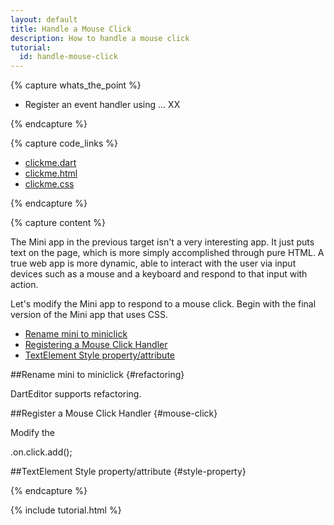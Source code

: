 ```yaml
---
layout: default
title: Handle a Mouse Click
description: How to handle a mouse click
tutorial:
  id: handle-mouse-click
---
```


{% capture whats_the_point %}

* Register an event handler using ... XX

{% endcapture %}

{% capture code_links %}
<ul>
<li>
   <a href="examples/clickme/clickme.dart">clickme.dart</a>
</li>
<li>
   <a href="examples/clickme/clickme.html">clickme.html</a>
</li>
<li>
   <a href="examples/clickme/clickme.css">clickme.css</a>
</li>
</ul>
{% endcapture %}

{% capture content %}

The Mini app in the previous target isn't a very interesting app.
It just puts text on the page,
which is more simply accomplished through pure HTML.
A true web app is more dynamic,
able to interact with the user via input devices
such as a mouse and a keyboard
and respond to that input with action.

Let's modify the Mini app to
respond to a mouse click.
Begin with the final version of the Mini app
that uses CSS.

* [Rename mini to miniclick](#refactoring)
* [Registering a Mouse Click Handler](#mouse-click)
* [TextElement Style property/attribute](#style-property)

##Rename mini to miniclick {#refactoring}

DartEditor supports refactoring.

##Register a Mouse Click Handler {#mouse-click}

Modify the 

.on.click.add();

##TextElement Style property/attribute {#style-property}


{% endcapture %}

{% include tutorial.html %}
